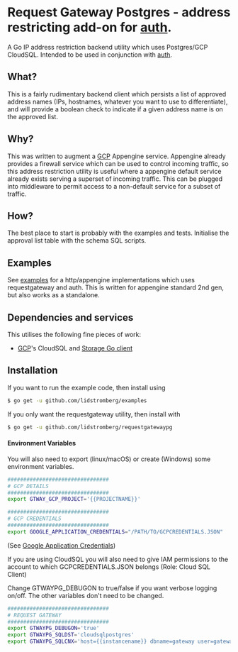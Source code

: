 # Request Gateway Postgres - address restricting add-on for [auth].

A Go IP address restriction backend utility which uses Postgres/GCP CloudSQL. Intended to be used in conjunction with [auth].

## What?
This is a fairly rudimentary backend client which persists a list of approved address names (IPs, hostnames, whatever you want to use to differentiate), and will provide a boolean check to indicate if a given address name is on the approved list.

## Why?
This was written to augment a [GCP] Appengine service. Appengine already provides a firewall service which can be used to control incoming traffic, so this address restriction utility is useful where a appengine default service already exists serving a superset of incoming traffic. This can be plugged into middleware to permit access to a non-default service for a subset of traffic.

## How?
The best place to start is probably with the examples and tests. Initialise the approval list table with the schema SQL scripts.

## Examples
See [examples] for a http/appengine implementations which uses requestgateway and auth. This is written for appengine standard 2nd gen, but also works as a standalone.

## Dependencies and services
This utilises the following fine pieces of work:
* [GCP]'s CloudSQL and [Storage Go client]

## Installation
If you want to run the example code, then install using
```sh
$ go get -u github.com/lidstromberg/examples
```
If you only want the requestgateway utility, then install with
```sh
$ go get -u github.com/lidstromberg/requestgatewaypg
```
#### Environment Variables
You will also need to export (linux/macOS) or create (Windows) some environment variables.
```sh
################################
# GCP DETAILS
################################
export GTWAY_GCP_PROJECT='{{PROJECTNAME}}'

################################
# GCP CREDENTIALS
################################
export GOOGLE_APPLICATION_CREDENTIALS="/PATH/TO/GCPCREDENTIALS.JSON"
```
(See [Google Application Credentials])

If you are using CloudSQL you will also need to give IAM permissions to the account to which GCPCREDENTIALS.JSON belongs (Role: Cloud SQL Client)

Change GTWAYPG_DEBUGON to true/false if you want verbose logging on/off. The other variables don't need to be changed.

```sh
################################
# REQUEST GATEWAY
################################
export GTWAYPG_DEBUGON='true'
export GTWAYPG_SQLDST='cloudsqlpostgres'
export GTWAYPG_SQLCNX='host={{instancename}} dbname=gateway user=gatewayuser password={{password}} sslmode=disable'
```

   [auth]: <https://github.com/lidstromberg/auth>
   [GCP]: <https://cloud.google.com/>
   [Storage Go client]: <https://cloud.google.com/storage/docs/reference/libraries#client-libraries-install-go>
   [Google Application Credentials]: <https://cloud.google.com/docs/authentication/production#auth-cloud-implicit-go>
   [examples]: <https://github.com/lidstromberg/examples>